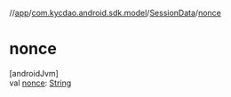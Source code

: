 //[app](../../../index.md)/[com.kycdao.android.sdk.model](../index.md)/[SessionData](index.md)/[nonce](nonce.md)

# nonce

[androidJvm]\
val [nonce](nonce.md): [String](https://kotlinlang.org/api/latest/jvm/stdlib/kotlin/-string/index.html)
